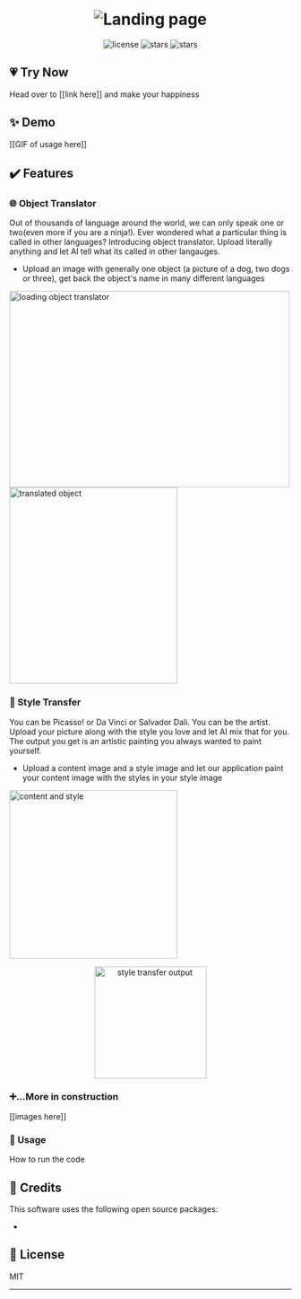 
<h1 align="center">
  <br>
  <img src="https://i.imgur.com/xwHr8mK.png" alt="Landing page">
</h1>

<div align="center">
  <img src="https://img.shields.io/github/license/Jorres/stress-relief?color=%23CC99FF&style=for-the-badge" alt="license">
  <img src="https://img.shields.io/github/stars/Jorres/stress-relief?color=%23FFCC00&logo=GitHub%20Sponsors&logoColor=%23FFCC00&style=for-the-badge" alt="stars">
  <img src="https://img.shields.io/github/issues/Jorres/stress-relief?color=%239FE2BF&style=for-the-badge" alt="stars"> 
</div>


## 💗 Try Now
Head over to [[link here]] and make your happiness

## ✨ Demo

[[GIF of usage here]]

## ✔️ Features

### 🌐 Object Translator

Out of thousands of language around the world, we can only speak one or two(even more if you are a ninja!). Ever wondered what a particular thing is called in other languages? 
Introducing object translator. Upload literally anything and let AI tell what its called in other langauges. 

* Upload an image with generally one object (a picture of a dog, two dogs or three), get back the object's name in many different languages

<img src="screenshots/loading.png" alt="loading object translator" width=500 height=350/> <img src="screenshots/object_translator.png" alt="translated object" width=300 height=350/>


### 🎨 Style Transfer

You can be Picasso! or Da Vinci or Salvador Dali. 
You can be the artist. Upload your picture along with the style you love and let AI mix that for you. The output you get is an artistic painting you always wanted to  paint yourself. 

* Upload a content image and a style image and let our application paint your content image with the styles in your style image

<img src="screenshots/style_transfer.png" alt="content and style" height=300/>
<p align="center">
  <img src="screenshots/style_output.png" alt="style transfer output" height=200/>
</p>


### ➕...More in construction

[[images here]]

### 🚀 Usage

How to run the code


## 🙌 Credits

This software uses the following open source packages:

- 

## 📝 License

MIT

---
